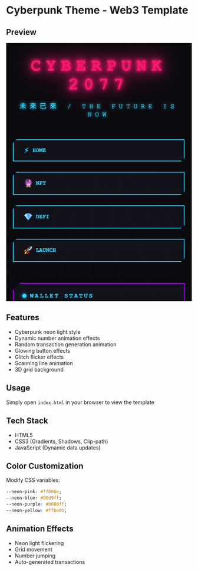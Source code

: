 # Cyberpunk Theme - Web3 Template

## Preview
![Preview](preview.png)

## Features
- Cyberpunk neon light style
- Dynamic number animation effects
- Random transaction generation animation
- Glowing button effects
- Glitch flicker effects
- Scanning line animation
- 3D grid background

## Usage
Simply open `index.html` in your browser to view the template

## Tech Stack
- HTML5
- CSS3 (Gradients, Shadows, Clip-path)
- JavaScript (Dynamic data updates)

## Color Customization
Modify CSS variables:
```css
--neon-pink: #ff006e;
--neon-blue: #00d9ff;
--neon-purple: #b000ff;
--neon-yellow: #ffbe0b;
```

## Animation Effects
- Neon light flickering
- Grid movement
- Number jumping
- Auto-generated transactions
